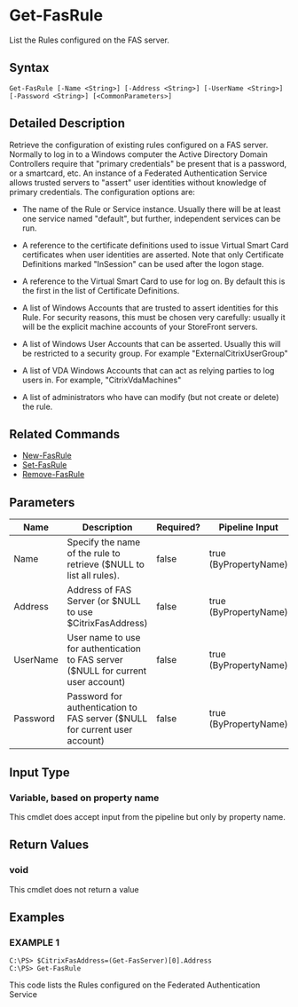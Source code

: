 # Get-FasRule

List the Rules configured on the FAS server.

## Syntax

`Get-FasRule [-Name <String>] [-Address <String>] [-UserName <String>] [-Password <String>] [<CommonParameters>]`

## Detailed Description

Retrieve the configuration of existing rules configured on a FAS server. Normally to log in to a Windows computer the Active Directory Domain Controllers require that "primary credentials" be present that is a password, or a smartcard, etc. An instance of a Federated Authentication Service allows trusted servers to "assert" user identities without knowledge of primary credentials. The configuration options are:

-  The name of the Rule or Service instance. Usually there will be at least one service named "default", but further, independent services can be run.

-  A reference to the certificate definitions used to issue Virtual Smart Card certificates when user identities are asserted. Note that only Certificate Definitions marked "InSession" can be used after the logon stage.

-  A reference to the Virtual Smart Card to use for log on. By default this is the first in the list of Certificate Definitions.

-  A list of Windows Accounts that are trusted to assert identities for this Rule. For security reasons, this must be chosen very carefully: usually it will be the explicit machine accounts of your StoreFront servers.

-  A list of Windows User Accounts that can be asserted. Usually this will be restricted to a security group. For example "ExternalCitrixUserGroup"

-  A list of VDA Windows Accounts that can act as relying parties to log users in. For example, "CitrixVdaMachines"

-  A list of administrators who have can modify (but not create or delete) the rule.

## Related Commands

-  [New-FasRule](New-FasRule.md)
-  [Set-FasRule](Set-FasRule.md)
-  [Remove-FasRule](Remove-FasRule.md)

## Parameters

| Name     | Description                                                                         | Required? | Pipeline Input        | Default Value      |
|----------|-------------------------------------------------------------------------------------|-----------|-----------------------|--------------------|
| Name     | Specify the name of the rule to retrieve (\$NULL to list all rules).                | false     | true (ByPropertyName) | \$NULL             |
| Address  | Address of FAS Server (or \$NULL to use \$CitrixFasAddress)                         | false     | true (ByPropertyName) | \$CitrixFasAddress |
| UserName | User name to use for authentication to FAS server (\$NULL for current user account) | false     | true (ByPropertyName) | \$NULL             |
| Password | Password for authentication to FAS server (\$NULL for current user account)         | false     | true (ByPropertyName) | \$NULL             |

## Input Type

### Variable, based on property name

This cmdlet does accept input from the pipeline but only by property name.

## Return Values

### void

This cmdlet does not return a value

## Examples

### EXAMPLE 1

    C:\PS> $CitrixFasAddress=(Get-FasServer)[0].Address
    C:\PS> Get-FasRule

This code lists the Rules configured on the Federated Authentication Service
